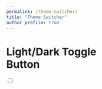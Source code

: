 ```yaml
---
permalink: /theme-switcher/
title: "Theme Switcher"
author_profile: true
---
```

<html lang="en">
<head>
<meta charset="UTF-8">
<meta name="viewport" content="width=device-width, initial-scale=1.0">
<title>Theme Switcher</title>
<link rel="stylesheet" href="https://fonts.googleapis.com/css2?family=Montserrat&display=swap">
<style>
  * { box-sizing: border-box; }

  body {
    font-family: "Montserrat", sans-serif;
    background-color: #fff;
    display: flex;
    justify-content: center;
    transition: background 0.2s linear;
  }

  body.dark { background-color: #292c35; }

  body.dark h1, body.dark .support a { color: #fff; }

  .checkbox {
    opacity: 0;
    position: absolute;
  }

  .checkbox-label {
    background-color: #111;
    width: 50px;
    height: 26px;
    border-radius: 50px;
    position: relative;
    padding: 5px;
    cursor: pointer;
    display: flex;
    justify-content: space-between;
    align-items: center;
  }

  .fa-moon { color: #f1c40f; }

  .fa-sun { color: #f39c12; }

  .checkbox-label .ball {
    background-color: #fff;
    width: 22px;
    height: 22px;
    position: absolute;
    left: 2px;
    top: 2px;
    border-radius: 50%;
    transition: transform 0.2s linear;
  }

  .checkbox:checked + .checkbox-label .ball {
    transform: translateX(24px);
  }
</style>
</head>
<body>

<h1>Light/Dark Toggle<br>Button</h1>

<div>
  <input type="checkbox" class="checkbox" id="checkbox">
  <label for="checkbox" class="checkbox-label">
    <i class="fas fa-moon"></i>
    <i class="fas fa-sun"></i>
    <span class="ball"></span>
  </label>
</div>

<script type="text/javascript">
  const checkbox = document.getElementById("checkbox");
  checkbox.addEventListener("change", () => {
    document.body.classList.toggle("dark");
  });
</script>

</body>
</html>
